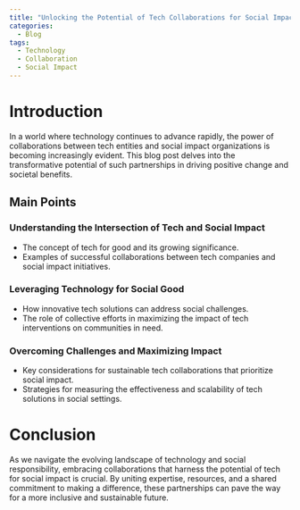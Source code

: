 ```yaml
---
title: "Unlocking the Potential of Tech Collaborations for Social Impact"
categories:
  - Blog
tags:
  - Technology
  - Collaboration
  - Social Impact
---
```


# Introduction
In a world where technology continues to advance rapidly, the power of collaborations between tech entities and social impact organizations is becoming increasingly evident. This blog post delves into the transformative potential of such partnerships in driving positive change and societal benefits.

## Main Points
### Understanding the Intersection of Tech and Social Impact
- The concept of tech for good and its growing significance.
- Examples of successful collaborations between tech companies and social impact initiatives.

### Leveraging Technology for Social Good
- How innovative tech solutions can address social challenges.
- The role of collective efforts in maximizing the impact of tech interventions on communities in need.

### Overcoming Challenges and Maximizing Impact
- Key considerations for sustainable tech collaborations that prioritize social impact.
- Strategies for measuring the effectiveness and scalability of tech solutions in social settings.

# Conclusion
As we navigate the evolving landscape of technology and social responsibility, embracing collaborations that harness the potential of tech for social impact is crucial. By uniting expertise, resources, and a shared commitment to making a difference, these partnerships can pave the way for a more inclusive and sustainable future.